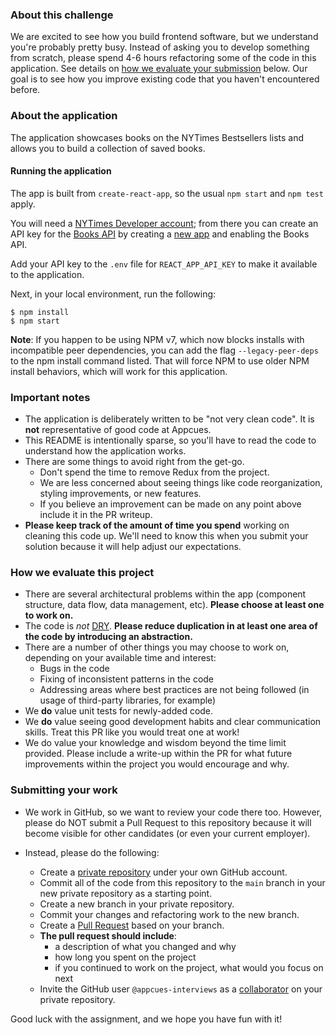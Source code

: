 ### About this challenge

We are excited to see how you build frontend software, but we understand you're
probably pretty busy. Instead of asking you to develop something from scratch,
please spend 4-6 hours refactoring some of the code in this
application. See details on [how we evaluate
your submission](#how-we-evaluate-this-project) below. Our goal is to
see how you improve existing code that you haven't encountered before.

### About the application

The application showcases books on the NYTimes Bestsellers lists and allows you
to build a collection of saved books.

#### Running the application

The app is built from `create-react-app`, so the usual `npm start` and `npm test` apply.

You will need a [NYTimes Developer account](https://developer.nytimes.com/accounts/create);
from there you can create an API key for the [Books API](https://developer.nytimes.com/docs/books-product/1/overview)
by creating a [new app](https://developer.nytimes.com/my-apps) and enabling the Books API.

Add your API key to the `.env` file for `REACT_APP_API_KEY` to make it available to the application.

Next, in your local environment, run the following:

```shell
$ npm install
$ npm start
```

**Note**: If you happen to be using NPM v7, which now blocks installs with
incompatible peer dependencies, you can add the flag `--legacy-peer-deps` to the
npm install command listed. That will force NPM to use older NPM install
behaviors, which will work for this application.

### Important notes

- The application is deliberately written to be "not very clean code". It is **not** representative of good code at Appcues.
- This README is intentionally sparse, so you'll have to read the code to understand how the application works.
- There are some things to avoid right from the get-go.
  - Don't spend the time to remove Redux from the project.
  - We are less concerned about seeing things like code reorganization, styling improvements, or new features.
  - If you believe an improvement can be made on any point above include it in the PR writeup.
- **Please keep track of the amount of time you spend** working on cleaning this
  code up. We'll need to know this when you submit your solution because it will
  help adjust our expectations.

### How we evaluate this project

- There are several architectural problems within the app (component structure, data flow, data management, etc). **Please choose at least one to work on.**
- The code is _not_ [DRY](https://en.wikipedia.org/wiki/Don%27t_repeat_yourself). **Please reduce duplication in at least one area of the code by introducing an abstraction.**
- There are a number of other things you may choose to work on, depending on your available time and interest:
  - Bugs in the code
  - Fixing of inconsistent patterns in the code
  - Addressing areas where best practices are not being followed (in usage of third-party libraries, for example)
- We **do** value unit tests for newly-added code.
- We **do** value seeing good development habits and clear communication skills. Treat this PR like you would treat one at work!
- We do value your knowledge and wisdom beyond the time limit provided. Please include a write-up within the PR for what future improvements within the project you would encourage and why.

### Submitting your work

- We work in GitHub, so we want to review your code there too. However, please
  do NOT submit a Pull Request to this repository because it will become visible
  for other candidates (or even your current employer).

- Instead, please do the following:
  - Create a [private repository](https://docs.github.com/en/free-pro-team@latest/github/creating-cloning-and-archiving-repositories/about-repository-visibility) under your own GitHub account.
  - Commit all of the code from this repository to the `main` branch in your new private repository as a starting point.
  - Create a new branch in your private repository.
  - Commit your changes and refactoring work to the new branch.
  - Create a [Pull Request](https://docs.github.com/en/free-pro-team@latest/github/collaborating-with-issues-and-pull-requests/about-pull-requests) based on your branch.
  - **The pull request should include**:
    - a description of what you changed and why
    - how long you spent on the project
    - if you continued to work on the project, what would you focus on next
  - Invite the GitHub user `@appcues-interviews` as a [collaborator](https://docs.github.com/en/free-pro-team@latest/github/setting-up-and-managing-your-github-user-account/inviting-collaborators-to-a-personal-repository) on your private repository.

Good luck with the assignment, and we hope you have fun with it!

